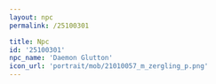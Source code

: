 ```yaml
---
layout: npc
permalink: /25100301

title: Npc
id: '25100301'
npc_name: 'Daemon Glutton'
icon_url: 'portrait/mob/21010057_m_zergling_p.png'
---
```

